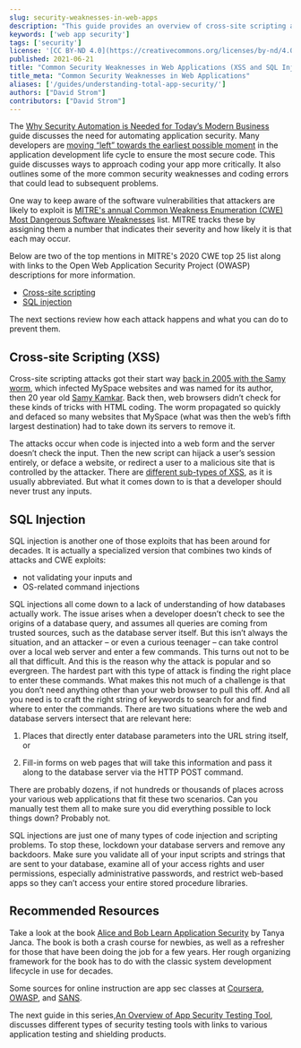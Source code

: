 ```yaml
---
slug: security-weaknesses-in-web-apps
description: "This guide provides an overview of cross-site scripting and SQL injection exploits, as well as how they happen and what you can do to prevent them."
keywords: ['web app security']
tags: ['security']
license: '[CC BY-ND 4.0](https://creativecommons.org/licenses/by-nd/4.0)'
published: 2021-06-21
title: "Common Security Weaknesses in Web Applications (XSS and SQL Injections)"
title_meta: "Common Security Weaknesses in Web Applications"
aliases: ['/guides/understanding-total-app-security/']
authors: ["David Strom"]
contributors: ["David Strom"]
---
```


The [Why Security Automation is Needed for Today’s Modern Business](/docs/guides/security-automation-business) guide discusses the need for automating application security. Many developers are [moving “left” towards the earliest possible moment](https://tldrsec.com/blog/score-bot-shift-left-at-scale/) in the application development life cycle to ensure the most secure code. This guide discusses ways to approach coding your app more critically. It also outlines some of the more common security weaknesses and coding errors that could lead to subsequent problems.

One way to keep aware of the software vulnerabilities that attackers are likely to exploit is [MITRE's annual Common Weakness Enumeration (CWE) Most Dangerous Software Weaknesses](https://cwe.mitre.org/top25/archive/2020/2020_cwe_top25.html) list. MITRE tracks these by assigning them a number that indicates their severity and how likely it is that each may occur.

Below are two of the top mentions in MITRE's 2020 CWE top 25 list along with links to the Open Web Application Security Project (OWASP) descriptions for more information.

- [Cross-site scripting](https://owasp.org/www-project-top-ten/2017/A7_2017-Cross-Site_Scripting_(XSS))
- [SQL injection](https://owasp.org/www-project-top-ten/2017/A7_2017-Cross-Site_Scripting_(XSS))

The next sections review how each attack happens and what you can do to prevent them.

## Cross-site Scripting (XSS)

Cross-site scripting attacks got their start way [back in 2005 with the Samy worm](https://betanews.com/2005/10/13/cross-site-scripting-worm-hits-myspace/), which infected MySpace websites and was named for its author, then 20 year old [Samy Kamkar](https://samy.pl/). Back then, web browsers didn’t check for these kinds of tricks with HTML coding. The worm propagated so quickly and defaced so many websites that MySpace (what was then the web’s fifth largest destination) had to take down its servers to remove it.

The attacks occur when code is injected into a web form and the server doesn’t check the input. Then the new script can hijack a user’s session entirely, or deface a website, or redirect a user to a malicious site that is controlled by the attacker. There are [different sub-types of XSS](https://www.csoonline.com/article/3269028/what-is-cross-site-scripting-xss-low-hanging-fruit-for-both-attackers-and-defenders.html), as it is usually abbreviated. But what it comes down to is that a developer should never trust any inputs.

## SQL Injection

SQL injection is another one of those exploits that has been around for decades. It is actually a specialized version that combines two kinds of attacks and CWE exploits:

- not validating your inputs and
- OS-related command injections

SQL injections all come down to a lack of understanding of how databases actually work. The issue arises when a developer doesn’t check to see the origins of a database query, and assumes all queries are coming from trusted sources, such as the database server itself. But this isn’t always the situation, and an attacker – or even a curious teenager – can take control over a local web server and enter a few commands. This turns out not to be all that difficult. And this is the reason why the attack is popular and so evergreen. The hardest part with this type of attack is finding the right place to enter these commands. What makes this not much of a challenge is that you don’t need anything other than your web browser to pull this off. And all you need is to craft the right string of keywords to search for and find where to enter the commands.  There are two situations where the web and database servers intersect that are relevant here:

1. Places that directly enter database parameters into the URL string itself, or

1. Fill-in forms on web pages that will take this information and pass it along to the database server via the HTTP POST command.

There are probably dozens, if not hundreds or thousands of places across your various web applications that fit these two scenarios. Can you manually test them all to make sure you did everything possible to lock things down? Probably not.

SQL injections are just one of many types of code injection and scripting problems. To stop these, lockdown your database servers and remove any backdoors. Make sure you validate all of your input scripts and strings that are sent to your database, examine all of your access rights and user permissions, especially administrative passwords, and restrict web-based apps so they can’t access your entire stored procedure libraries.

## Recommended Resources

Take a look at the book [Alice and Bob Learn Application Security](https://www.amazon.com/dp/1119687357/) by Tanya Janca. The book is both a crash course for newbies, as well as a refresher for those that have been doing the job for a few years. Her rough organizing framework for the book has to do with the classic system development lifecycle in use for decades.

Some sources for online instruction are app sec classes at [Coursera](https://www.coursera.org/courses?query=application%2520security), [OWASP](https://training.owasp.org/), and [SANS](https://www.sans.org/cyber-security-courses/?msc=main-nav).

The next guide in this series,[An Overview of App Security Testing Tool](/docs/guides/app-security-testing-tools), discusses different types of security testing tools with links to various application testing and shielding products.